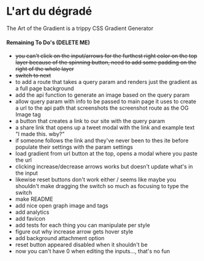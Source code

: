 # L'art du dégradé

The Art of the Gradient is a trippy CSS Gradient Generator

#### Remaining To Do's (DELETE ME)

- ~~you can't click on the input/arrows for the furthest right color on the top layer because of the spinning button, need to add some padding on the right of the whole layer~~
- ~~switch to next~~
- to add a route that takes a query param and renders just the gradient as a full page background
- add the api function to generate an image based on the query param
- allow query param with info to be passed to main page it uses to create a url to the api path that screenshots the screenshot route as the OG Image tag
- a button that creates a link to our site with the query param
- a share link that opens up a tweet modal with the link and example text "I made this. wby?"
- if someone follows the link and they've never been to thes ite before populate their settings with the param settings
- load gradient from url button at the top, opens a modal where you paste the url
- clicking increase/decrease arrows works but doesn't update what's in the input
- likewise reset buttons don't work either / seems like maybe you shouldn't make dragging the switch so much as focusing to type the switch
- make README
- add nice open graph image and tags
- add analytics
- add favicon
- add tests for each thing you can manipulate per style
- figure out why increase arrow gets hover style
- add background attachment option
- reset button appeared disabled when it shouldn't be
- now you can't have 0 when editing the inputs..., that's no fun
